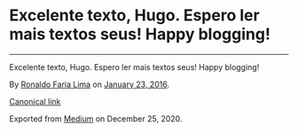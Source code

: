 Excelente texto, Hugo. Espero ler mais textos seus! Happy blogging!
===================================================================

------------------------------------------------------------------------

Excelente texto, Hugo. Espero ler mais textos seus! Happy blogging!

By
<a href="https://medium.com/@ronaldolima" class="p-author h-card">Ronaldo Faria Lima</a>
on [January 23, 2016](https://medium.com/p/fc26601c17f8).

<a href="https://medium.com/@ronaldolima/excelente-texto-hugo-espero-ler-mais-textos-seus-happy-blogging-fc26601c17f8" class="p-canonical">Canonical link</a>

Exported from [Medium](https://medium.com) on December 25, 2020.
